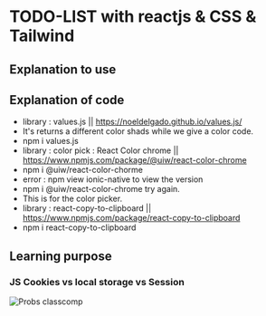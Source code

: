 # TODO-LIST with reactjs & CSS & Tailwind

## Explanation to use



## Explanation of code

- library : values.js || https://noeldelgado.github.io/values.js/
- It's returns a different color shads while we give a color code.
- npm i values.js
- library : color pick : React Color chrome || https://www.npmjs.com/package/@uiw/react-color-chrome
- npm i @uiw/react-color-chorme
- error : npm view ionic-native to view the version
- npm i @uiw/react-color-chrome try again.
- This is for the color picker.
- library : react-copy-to-clipboard || https://www.npmjs.com/package/react-copy-to-clipboard
- npm i react-copy-to-clipboard
 

## Learning purpose

### JS Cookies vs local storage vs Session





![Probs classcomp](public/asset/Storage_working.PNG)





